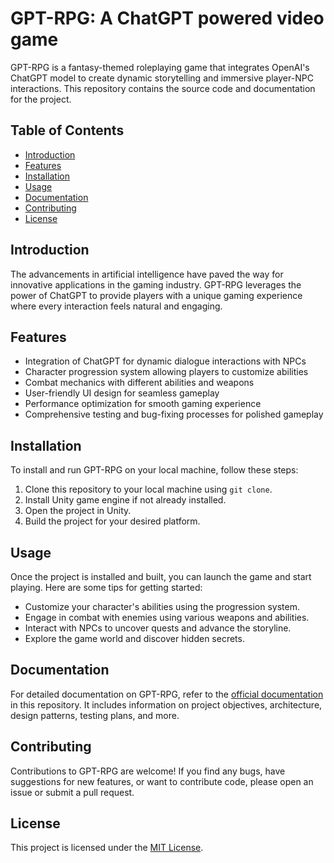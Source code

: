 # GPT-RPG: A ChatGPT powered video game

GPT-RPG is a fantasy-themed roleplaying game that integrates OpenAI's ChatGPT model to create dynamic storytelling and immersive player-NPC interactions. This repository contains the source code and documentation for the project.

## Table of Contents

- [Introduction](#introduction)
- [Features](#features)
- [Installation](#installation)
- [Usage](#usage)
- [Documentation](#documentation)
- [Contributing](#contributing)
- [License](#license)

## Introduction

The advancements in artificial intelligence have paved the way for innovative applications in the gaming industry. GPT-RPG leverages the power of ChatGPT to provide players with a unique gaming experience where every interaction feels natural and engaging.

## Features

- Integration of ChatGPT for dynamic dialogue interactions with NPCs
- Character progression system allowing players to customize abilities
- Combat mechanics with different abilities and weapons
- User-friendly UI design for seamless gameplay
- Performance optimization for smooth gaming experience
- Comprehensive testing and bug-fixing processes for polished gameplay

## Installation

To install and run GPT-RPG on your local machine, follow these steps:

1. Clone this repository to your local machine using `git clone`.
2. Install Unity game engine if not already installed.
3. Open the project in Unity.
4. Build the project for your desired platform.

## Usage

Once the project is installed and built, you can launch the game and start playing. Here are some tips for getting started:

- Customize your character's abilities using the progression system.
- Engage in combat with enemies using various weapons and abilities.
- Interact with NPCs to uncover quests and advance the storyline.
- Explore the game world and discover hidden secrets.

## Documentation

For detailed documentation on GPT-RPG, refer to the [official documentation](https://docs.google.com/document/d/e/2PACX-1vQE3xCCKQZSTqmIqhbQCxb6-oMXQro71rc8ALKBVTbJQEo5-UOBaj8yh4ayz-D0Zvx87JlJF19-V9Xs/pub) in this repository. It includes information on project objectives, architecture, design patterns, testing plans, and more.

## Contributing

Contributions to GPT-RPG are welcome! If you find any bugs, have suggestions for new features, or want to contribute code, please open an issue or submit a pull request.

## License

This project is licensed under the [MIT License](LICENSE).
